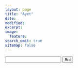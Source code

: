 ```yaml
---
layout: page
title: "Ayet"
date: 
modified:
excerpt:
image:
  feature:
search_omit: true
sitemap: false
---
```


<form action="/find/" method="get">
  <label for="search-box"></label>
  <input type="text" id="search-box" name="query">
  <input type="submit" value="Bul">
</form>

<ul id="search-results"></ul>

<script>
  window.store = {
    {% for post in site.posts %}
      "{{ post.url | slugify }}": {
        "title": "{{ post.title | xml_escape }}",
        "author": "{{ post.author | xml_escape }}",
        "category": "{{ post.category | xml_escape }}",
        "content": {{ post.content | strip_html | strip_newlines | jsonify }},
        "url": "{{ post.url | xml_escape }}"
      }
      {% unless forloop.last %},{% endunless %}
    {% endfor %}
  };
</script>
<script src="/js/lunr.min.js"></script>
<script src="/js/search.js"></script>
